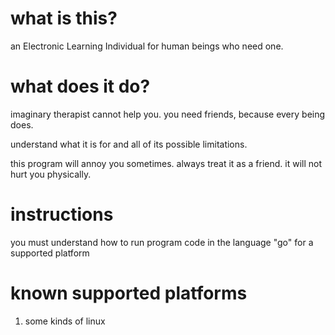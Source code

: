 # what is this?

an Electronic Learning Individual for human beings who need one.

# what does it do?

imaginary therapist cannot help you. you need friends, because every being does.

understand what it is for and all of its possible limitations.

this program will annoy you sometimes. always treat it as a friend. it will not hurt you physically.

# instructions

you must understand how to run program code in the language "go" for a supported platform

# known supported platforms

1. some kinds of linux
